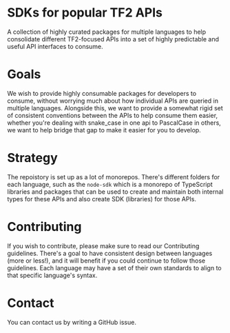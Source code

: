 # SDKs for popular TF2 APIs

A collection of highly curated packages for multiple languages to help consolidate different TF2-focused APIs into a set of highly predictable and useful API interfaces to consume.

# Goals

We wish to provide highly consumable packages for developers to consume, without worrying much about how individual APIs are queried in multiple languages. Alongside this, we want to provide a somewhat rigid set of consistent conventions between the APIs to help consume them easier, whether you're dealing with snake_case in one api to PascalCase in others, we want to help bridge that gap to make it easier for you to develop.

# Strategy

The repoistory is set up as a lot of monorepos. There's different folders for each language, such as the `node-sdk` which is a monorepo of TypeScript libraries and packages that can be used to create and maintain both internal types for these APIs and also create SDK (libraries) for those APIs.

# Contributing

If you wish to contribute, please make sure to read our Contributing guidelines. There's a goal to have consistent design between languages (more or less!), and it will benefit if you could continue to follow those guidelines. Each language may have a set of their own standards to align to that specific language's syntax.

# Contact

You can contact us by writing a GitHub issue. 
